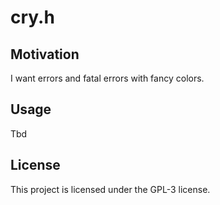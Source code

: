 # cry.h

## Motivation

I want errors and fatal errors with fancy colors.

## Usage

Tbd

## License

This project is licensed under the GPL-3 license.
